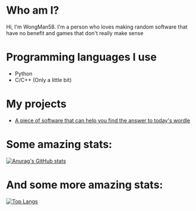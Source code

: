 # Who am I?

Hi, I'm WongMan58. I'm a person who loves making random software that have no benefit and games that don't really make sense

# Programming languages I use

- Python
- C/C++ (Only a little bit)

# My projects

- [A piece of software that can help you find the answer to today's wordle](https://github.com/WongMan58/wordle-bot)

# Some amazing stats:

[![Anurag's GitHub stats](https://github-readme-stats.vercel.app/api?username=WongMan58&show_icons=true&theme=dark)](https://github.com/anuraghazra/github-readme-stats)

# And some more amazing stats:

[![Top Langs](https://github-readme-stats.vercel.app/api/top-langs/?username=WongMan58&layout=compact&show_icons=true&theme=onedark&count_private=true&include_all_commits=true&langs_count=10)](https://github.com/anuraghazra/github-readme-stats)
